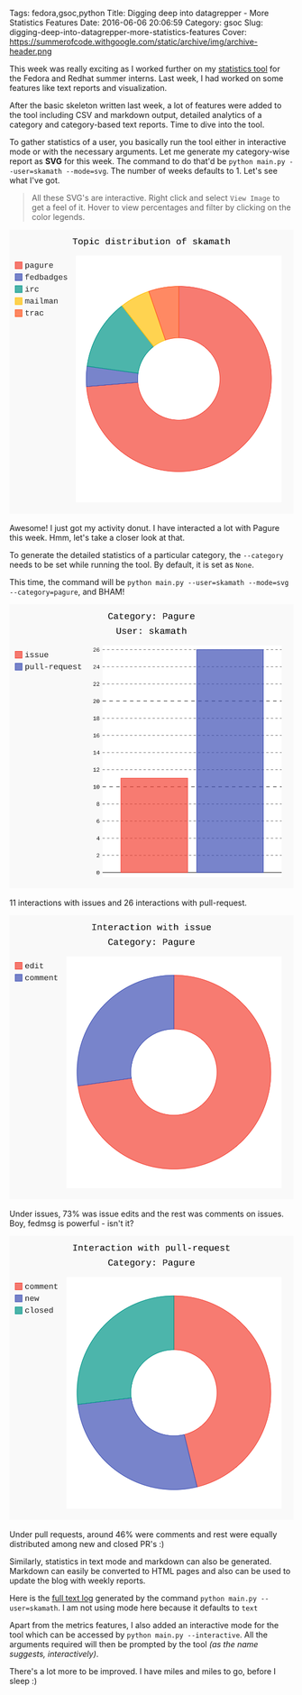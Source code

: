 Tags: fedora,gsoc,python
Title: Digging deep into datagrepper - More Statistics Features
Date: 2016-06-06 20:06:59
Category: gsoc
Slug: digging-deep-into-datagrepper-more-statistics-features
Cover: https://summerofcode.withgoogle.com/static/archive/img/archive-header.png

This week was really exciting as I worked further on my [statistics tool](https://pagure.io/gsoc-stats) for the Fedora and Redhat summer interns. Last week, I had worked on some features like text reports and visualization.

After the basic skeleton written last week, a lot of features were added to the tool including CSV and markdown output, detailed analytics of a category and category-based text reports. Time to dive into the tool.


To gather statistics of a user, you basically run the tool either in interactive mode or with the necessary arguments. Let me generate my category-wise report as **SVG** for this week. The command to do that'd be  `python main.py --user=skamath --mode=svg`. The number of weeks defaults to 1. Let's see what I've got.

>All these SVG's are interactive. Right click and select `View Image` to get a feel of it. Hover to view percentages and filter by clicking on the color legends.

![](images/skamath_main.svg)

Awesome! I just got my activity donut. I have interacted a lot with Pagure this week. Hmm, let's take a closer look at that.

To generate the detailed statistics of a particular category, the `--category` needs to be set while running the tool. By default, it is set as `None`.

This time, the command will be `python main.py --user=skamath --mode=svg --category=pagure`, and BHAM!

![](images/skamath_pagure0.svg)

11 interactions with issues and 26 interactions with pull-request.

![](images/skamath_pagure1.svg)

Under issues, 73% was issue edits and the rest was comments on issues. Boy, fedmsg is powerful - isn't it?

![](images/skamath_pagure2.svg)

Under pull requests, around 46% were comments and rest were equally distributed among new and closed PR's :)

Similarly, statistics in text mode and markdown can also be generated. Markdown can easily be converted to HTML pages and also can be used to update the blog with weekly reports.

Here is the [full text log](https://paste.fedoraproject.org/375509/) generated by the command `python main.py --user=skamath`. I am not using mode here because it defaults to `text`


Apart from the metrics features, I also added an interactive mode for the tool which can be accessed by `python main.py --interactive`. All the arguments required will then be prompted by the tool *(as the name suggests, interactively)*.

There's a lot more to be improved. I have miles and miles to go, before I sleep :)
